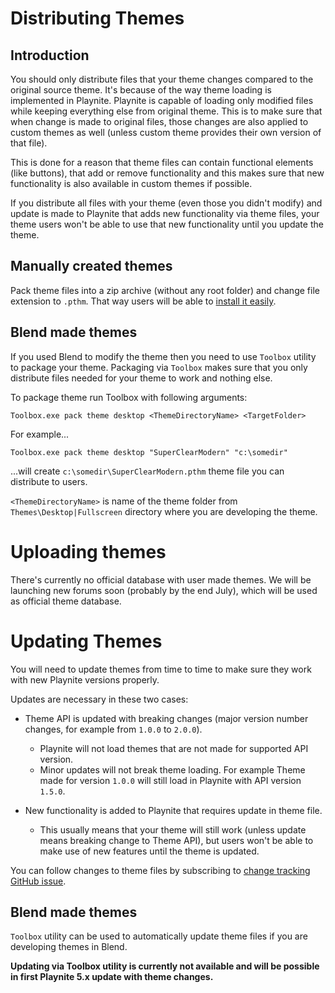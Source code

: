 # Distributing Themes

Introduction
---------------------

You should only distribute files that your theme changes compared to the original source theme. It's because of the way theme loading is implemented in Playnite. Playnite is capable of loading only modified files while keeping everything else from original theme. This is to make sure that when change is made to original files, those changes are also applied to custom themes as well (unless custom theme provides their own version of that file).

This is done for a reason that theme files can contain functional elements (like buttons), that add or remove functionality and this makes sure that new functionality is also available in custom themes if possible.

If you distribute all files with your theme (even those you didn't modify) and update is made to Playnite that adds new functionality via theme files, your theme users won't be able to use that new functionality until you update the theme.

Manually created themes
---------------------

Pack theme files into a zip archive (without any root folder) and change file extension to `.pthm`. That way users will be able to [install it easily](installing.md).

Blend made themes
---------------------

If you used Blend to modify the theme then you need to use `Toolbox` utility to package your theme. Packaging via `Toolbox` makes sure that you only distribute files needed for your theme to work and nothing else.

To package theme run Toolbox with following arguments:

```
Toolbox.exe pack theme desktop <ThemeDirectoryName> <TargetFolder>
```

For example...

```
Toolbox.exe pack theme desktop "SuperClearModern" "c:\somedir"
```

...will create `c:\somedir\SuperClearModern.pthm` theme file you can distribute to users.

`<ThemeDirectoryName>` is name of the theme folder from `Themes\Desktop|Fullscreen` directory where you are developing the theme.

# Uploading themes

There's currently no official database with user made themes. We will be launching new forums soon (probably by the end July), which will be used as official theme database.

# Updating Themes

You will need to update themes from time to time to make sure they work with new Playnite versions properly.

Updates are necessary in these two cases:

* Theme API is updated with breaking changes (major version number changes, for example from `1.0.0` to `2.0.0`).
  * Playnite will not load themes that are not made for supported API version.
  * Minor updates will not break theme loading. For example Theme made for version `1.0.0` will still load in Playnite with API version `1.5.0`.

* New functionality is added to Playnite that requires update in theme file.
  * This usually means that your theme will still work (unless update means breaking change to Theme API), but users won't be able to make use of new features until the theme is updated.

You can follow changes to theme files by subscribing to [change tracking GitHub issue](https://github.com/JosefNemec/Playnite/issues/1259).

Blend made themes
---------------------

`Toolbox` utility can be used to automatically update theme files if you are developing themes in Blend.

**Updating via Toolbox utility is currently not available and will be possible in first Playnite 5.x update with theme changes.**